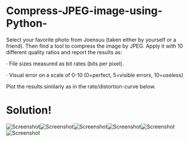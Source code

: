 # Compress-JPEG-image-using-Python-
Select your favorite photo from Joensuu (taken either by yourself or a friend). Then find a tool to compress the image by JPEG. Apply it with 10 different quality ratios and report the results as:

·    File sizes measured as bit rates (bits per pixel).

·    Visual error on a scale of 0-10  (0=perfect, 5=visible errors, 10=useless)

Plot the results similarly as in the rate/distortion-curve below.
# Solution!
![Screenshot](result_report_image/1.png)![Screenshot](result_report_image/2.png)![Screenshot](result_report_image/3.png)![Screenshot](result_report_image/4.png)![Screenshot](result_report_image/5.png)![Screenshot](result_report_image/FinalResult.png)
